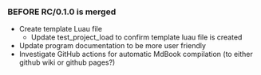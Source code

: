 
### BEFORE RC/0.1.0 is merged
- Create template Luau file
  - Update test_project_load to confirm template luau file is created
- Update program documentation to be more user friendly
- Investigate GitHub actions for automatic MdBook compilation (to either github wiki or github pages?)
